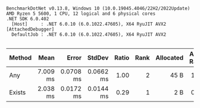 ```

BenchmarkDotNet v0.13.8, Windows 10 (10.0.19045.4046/22H2/2022Update)
AMD Ryzen 5 5600, 1 CPU, 12 logical and 6 physical cores
.NET SDK 6.0.402
  [Host]     : .NET 6.0.10 (6.0.1022.47605), X64 RyuJIT AVX2 [AttachedDebugger]
  DefaultJob : .NET 6.0.10 (6.0.1022.47605), X64 RyuJIT AVX2


```
| Method | Mean     | Error     | StdDev    | Ratio | Rank | Allocated | Alloc Ratio |
|------- |---------:|----------:|----------:|------:|-----:|----------:|------------:|
| Any    | 7.009 ms | 0.0708 ms | 0.0662 ms |  1.00 |    2 |      45 B |        1.00 |
| Exists | 2.038 ms | 0.0172 ms | 0.0144 ms |  0.29 |    1 |       2 B |        0.04 |

